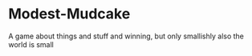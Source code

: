 # Modest-Mudcake

A game about things and stuff and winning, but only smallishly also the world is small